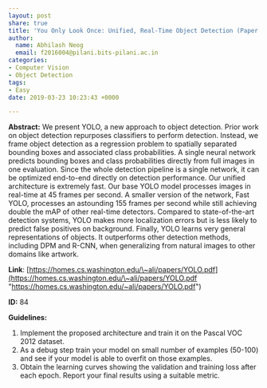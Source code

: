 ```yaml
---
layout: post
share: true
title: 'You Only Look Once: Unified, Real-Time Object Detection (Paper ID: 84)'
author:
  name: Abhilash Neog
  email: f2016004@pilani.bits-pilani.ac.in
categories:
- Computer Vision
- Object Detection
tags:
- Easy
date: 2019-03-23 10:23:43 +0000

---
```

**Abstract:** We present YOLO, a new approach to object detection. Prior work on object detection repurposes classifiers to perform detection. Instead, we frame object detection as a regression problem to spatially separated bounding boxes and associated class probabilities. A single neural network predicts bounding boxes and class probabilities directly from full images in one evaluation. Since the whole detection pipeline is a single network, it can be optimized end-to-end directly on detection performance. Our unified architecture is extremely fast. Our base YOLO model processes images in real-time at 45 frames per second. A smaller version of the network, Fast YOLO, processes an astounding 155 frames per second while still achieving double the mAP of other real-time detectors. Compared to state-of-the-art detection systems, YOLO makes more localization errors but is less likely to predict false positives on background. Finally, YOLO learns very general representations of objects. It outperforms other detection methods, including DPM and R-CNN, when generalizing from natural images to other domains like artwork.

**Link**: [https://homes.cs.washington.edu/\~ali/papers/YOLO.pdf](https://homes.cs.washington.edu/\~ali/papers/YOLO.pdf "https://homes.cs.washington.edu/~ali/papers/YOLO.pdf")

**ID:** 84

**Guidelines:**

1. Implement the proposed architecture and train it on the Pascal VOC 2012 dataset.
2. As a debug step train your model on small number of examples (50-100) and see if your model is able to overfit on those examples.
3. Obtain the learning curves showing the validation and training loss after each epoch. Report your final results using a suitable metric.
